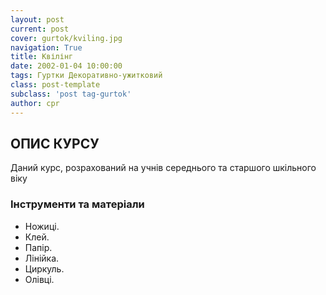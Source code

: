 ```yaml
---
layout: post
current: post
cover: gurtok/kviling.jpg
navigation: True
title: Квілінг
date: 2002-01-04 10:00:00
tags: Гуртки Декоративно-ужитковий
class: post-template
subclass: 'post tag-gurtok'
author: cpr
---
```


## ОПИС КУРСУ

Даний курс, розрахований на учнів середнього та старшого шкільного віку

### Інструменти та матеріали

 * Ножиці.
 * Клей.
 * Папір.
 * Лінійка.
 * Циркуль.
 * Олівці.

